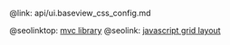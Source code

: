 @link: api/ui.baseview_css_config.md

@seolinktop: [mvc library](https://webix.com)
@seolink: [javascript grid layout](https://webix.com/widget/layout/)
